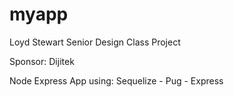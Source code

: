 # myapp

Loyd Stewart Senior Design Class Project

Sponsor: Dijitek

Node Express App using: Sequelize - Pug - Express
